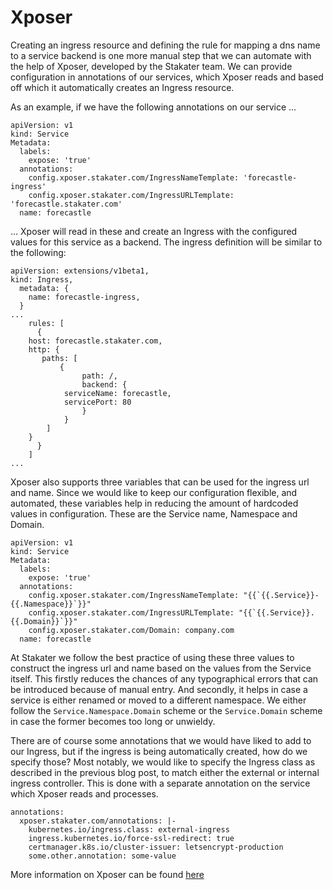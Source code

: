 # Xposer

Creating an ingress resource and defining the rule for mapping a dns name to a service backend is one more manual step that we can automate with the help of Xposer, developed by the Stakater team. We can provide configuration in annotations of our services, which Xposer reads and based off which it automatically creates an Ingress resource.

As an example, if we have the following annotations on our service ...

```
apiVersion: v1
kind: Service
Metadata:
  labels:
    expose: 'true'
  annotations:
    config.xposer.stakater.com/IngressNameTemplate: 'forecastle-ingress'
    config.xposer.stakater.com/IngressURLTemplate: 'forecastle.stakater.com'
  name: forecastle
```

… Xposer will read in these and create an Ingress with the configured values for this service as a backend. The ingress definition will be similar to the following:

```
apiVersion: extensions/v1beta1,
kind: Ingress,
  metadata: {
    name: forecastle-ingress,
  }
...
    rules: [
      {
    host: forecastle.stakater.com,
    http: {
       paths: [
           {
                path: /,
                backend: {
            serviceName: forecastle,
            servicePort: 80
                }
            }
        ]
    }
      }
    ]
...
```
Xposer also supports three variables that can be used for the ingress url and name. Since we would like to keep our configuration flexible, and automated, these variables help in reducing the amount of hardcoded values in configuration. These are the Service name, Namespace and Domain.

```
apiVersion: v1
kind: Service
Metadata:
  labels:
    expose: 'true'
  annotations:
    config.xposer.stakater.com/IngressNameTemplate: "{{`{{.Service}}-{{.Namespace}}`}}"
    config.xposer.stakater.com/IngressURLTemplate: "{{`{{.Service}}.{{.Domain}}`}}"
    config.xposer.stakater.com/Domain: company.com
  name: forecastle
```
At Stakater we follow the best practice of using these three values to construct the ingress url and name based on the values from the Service itself. This firstly reduces the chances of any typographical errors that can be introduced because of manual entry. And secondly, it helps in case a service is either renamed or moved to a different namespace. We either follow the  `Service.Namespace.Domain` scheme or the `Service.Domain` scheme in case the former becomes too long or unwieldy.

There are of course some annotations that we would have liked to add to our Ingress, but if the ingress is being automatically created, how do we specify those? Most notably, we would like to specify the Ingress class as described in the previous blog post, to match either the external or internal ingress controller. This is done with a separate annotation on the service which Xposer reads and processes.

```
annotations:
  xposer.stakater.com/annotations: |-
    kubernetes.io/ingress.class: external-ingress
    ingress.kubernetes.io/force-ssl-redirect: true
    certmanager.k8s.io/cluster-issuer: letsencrypt-production
    some.other.annotation: some-value
```
More information on Xposer can be found [here](https://github.com/stakater/Xposer/)